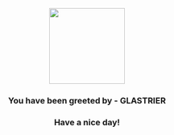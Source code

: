 <p align="center">
            <img src="https://raw.githubusercontent.com/PokeAPI/sprites/master/sprites/pokemon/896.png" width="150" height="150">
          </p>
          <h3 align="center">You have been greeted by - <b>GLASTRIER</b></h3>
          <h3 align="center">Have a nice day!</h3>
